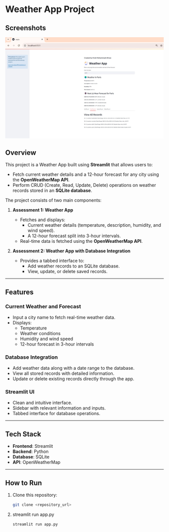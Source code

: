 # Weather App Project  

## Screenshots  
![App Screenshot](streamlitWheather/images/ss.jpg)  
## Overview  
This project is a Weather App built using **Streamlit** that allows users to:  
- Fetch current weather details and a 12-hour forecast for any city using the **OpenWeatherMap API**.  
- Perform CRUD (Create, Read, Update, Delete) operations on weather records stored in an **SQLite database**.  

The project consists of two main components:  
1. **Assessment 1: Weather App**  
   - Fetches and displays:  
     - Current weather details (temperature, description, humidity, and wind speed).  
     - A 12-hour forecast split into 3-hour intervals.  
   - Real-time data is fetched using the **OpenWeatherMap API**.  

2. **Assessment 2: Weather App with Database Integration**  
   - Provides a tabbed interface to:  
     - Add weather records to an SQLite database.  
     - View, update, or delete saved records.  

---

## Features  

### Current Weather and Forecast  
- Input a city name to fetch real-time weather data.  
- Displays:  
  - Temperature  
  - Weather conditions  
  - Humidity and wind speed  
  - 12-hour forecast in 3-hour intervals  

### Database Integration  
- Add weather data along with a date range to the database.  
- View all stored records with detailed information.  
- Update or delete existing records directly through the app.  

### Streamlit UI  
- Clean and intuitive interface.  
- Sidebar with relevant information and inputs.  
- Tabbed interface for database operations.  

---

## Tech Stack  
- **Frontend**: Streamlit  
- **Backend**: Python  
- **Database**: SQLite  
- **API**: OpenWeatherMap  

---

## How to Run  

1. Clone this repository:  
   ```bash
   git clone <repository_url>
2. streamlit run app.py
   ```bash
   streamlit run app.py

